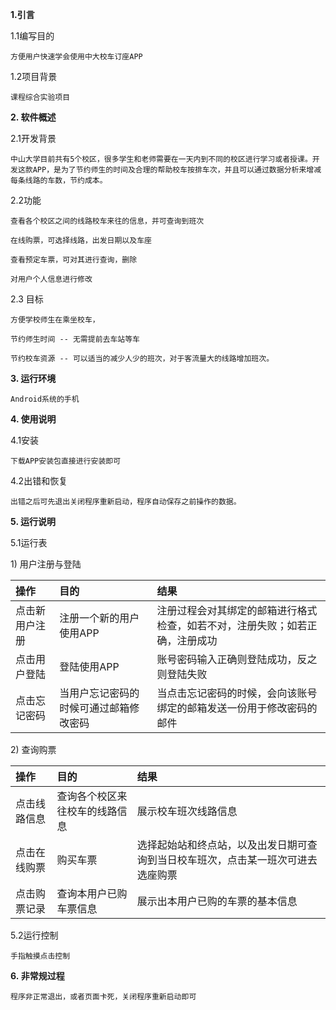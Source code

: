 **1.引言**

1.1编写目的

	方便用户快速学会使用中大校车订座APP
	
1.2项目背景

	课程综合实验项目
	
**2. 软件概述**

2.1开发背景

	中山大学目前共有5个校区，很多学生和老师需要在一天内到不同的校区进行学习或者授课。开发这款APP，是为了节约师生的时间及合理的帮助校车按排车次，并且可以通过数据分析来增减每条线路的车数，节约成本。
2.2功能

	查看各个校区之间的线路校车来往的信息，并可查询到班次
	
	在线购票，可选择线路，出发日期以及车座
	
	查看预定车票，可对其进行查询，删除
	
	对用户个人信息进行修改
	
2.3 目标

	方便学校师生在乘坐校车，
	
	节约师生时间 -- 无需提前去车站等车
	
 	节约校车资源 -- 可以适当的减少人少的班次，对于客流量大的线路增加班次。

**3. 运行环境**

	Android系统的手机
	
**4. 使用说明**

4.1安装

	下载APP安装包直接进行安装即可
	
4.2出错和恢复

	出错之后可先退出关闭程序重新启动，程序自动保存之前操作的数据。  
	
**5. 运行说明**

5.1运行表

1) 用户注册与登陆

| 操作   | 目的   | 结果   | 
|:----|:----|:----|
| 点击新用户注册   | 注册一个新的用户使用APP   | 注册过程会对其绑定的邮箱进行格式检查，如若不对，注册失败；如若正确，注册成功   | 
| 点击用户登陆   | 登陆使用APP   | 账号密码输入正确则登陆成功，反之则登陆失败   | 
| 点击忘记密码   | 当用户忘记密码的时候可通过邮箱修改密码   | 当点击忘记密码的时候，会向该账号绑定的邮箱发送一份用于修改密码的邮件   | 


2) 查询购票

| 操作   | 目的   | 结果   | 
|:----|:----|:----|
| 点击线路信息   | 查询各个校区来往校车的线路信息   | 展示校车班次线路信息   | 
| 点击在线购票   | 购买车票   | 选择起始站和终点站，以及出发日期可查询到当日校车班次，点击某一班次可进去选座购票   | 
| 点击购票记录   | 查询本用户已购车票信息   | 展示出本用户已购的车票的基本信息   | 


5.2运行控制

	手指触摸点击控制
	
**6. 非常规过程**

	程序非正常退出，或者页面卡死，关闭程序重新启动即可


